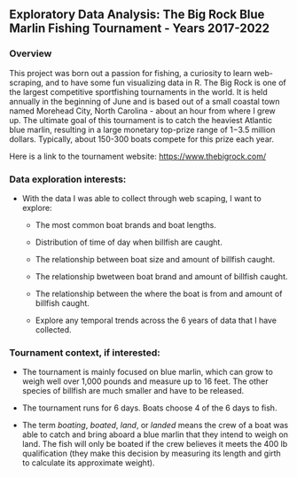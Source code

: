 ## Exploratory Data Analysis: The Big Rock Blue Marlin Fishing Tournament - Years 2017-2022

### Overview

This project was born out a passion for fishing, a curiosity to learn web-scraping, and to have some fun visualizing data in R. The Big Rock is one of the largest competitive sportfishing tournaments in the world. It is held annually in the beginning of June and is based out of a small coastal town named Morehead City, North Carolina - about an hour from where I grew up. The ultimate goal of this tournament is to catch the heaviest Atlantic blue marlin, resulting in a large monetary top-prize range of $1-$3.5 million dollars. Typically, about 150-300 boats compete for this prize each year. 

Here is a link to the tournament website: https://www.thebigrock.com/

### Data exploration interests:

- With the data I was able to collect through web scaping, I want to explore:

  - The most common boat brands and boat lengths.
  
  - Distribution of time of day when billfish are caught.

  - The relationship between boat size and amount of billfish caught.

  - The relationship bwetween boat brand and amount of billfish caught.

  - The relationship between the where the boat is from and amount of billfish caught.
  
  - Explore any temporal trends across the 6 years of data that I have collected. 

### Tournament context, if interested:

- The tournament is mainly focused on blue marlin, which can grow to weigh well over 1,000 pounds and measure up to 16 feet. The other species of billfish are much smaller and have to be released. 
  
- The tournament runs for 6 days. Boats choose 4 of the 6 days to fish.
  
- The term *boating*, *boated*, *land*, or *landed* means the crew of a boat was able to catch and bring aboard a blue marlin that they intend to weigh on land. The fish will only be boated if the crew believes it meets the 400 lb qualification (they make this decision by measuring its length and girth to calculate its approximate weight).




